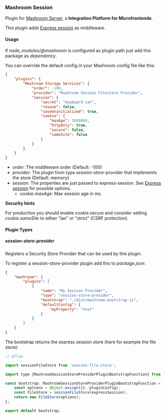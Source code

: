 
### Mashroom Session

Plugin for [Mashroom Server](https://www.mashroom-server.com), a **Integration Platform for Microfrontends**. 

This plugin adds [Express session](https://www.npmjs.com/package/express-session) as middleware.

#### Usage

If *node_modules/@mashroom* is configured as plugin path just add this package as _dependency_.

You can override the default config in your Mashroom config file like this:

```json
{
    "plugins": {
        "Mashroom Storage Services": {
            "order": -100,
            "provider": "Mashroom Session Filestore Provider",
            "session": {
                "secret": "keyboard cat",
                "resave": false,
                "saveUninitialized": true,
                "cookie": {
                    "maxAge": 3600000,
                    "httpOnly": true,
                    "secure": false,
                    "sameSite": false
                }
            }
        }
    }
}
```

 * _order_: The middleware order (Default: -100)
 * _provider_: The plugin from type _session-store-provider_ that implements the store (Default: memory)
 * _session_: The properties are just passed to express-session. See [Express session](https://www.npmjs.com/package/express-session) for possible options.
    * _cookie.maxAge_: Max session age in ms


**Security hints**

For production you should enable _cookie.secure_ and consider setting _cookie.sameSite_ to either "lax" or "strict" (CSRF protection).

#### Plugin Types 

##### session-store-provider

Registers a Security Store Provider that can be used by this plugin.

To register a session-store-provider plugin add this to _package.json_:

```json
{
    "mashroom": {     
        "plugins": [
            {
                "name": "My Session Provider",
                "type": "session-store-provider",
                "bootstrap": "./dist/mashroom-bootstrap.js",
                "defaultConfig": {
                    "myProperty": "test"
                }
            }
        ]
    }
}
```

The bootstrap returns the express session store (here for example the file store):

```js
// @flow

import sessionFileStore from 'session-file-store';

import type {MashroomSessionStoreProviderPluginBootstrapFunction} from '@mashroom/mashroom-session/type-definitions';

const bootstrap: MashroomSessionStoreProviderPluginBootstrapFunction = async (pluginName, pluginConfig, pluginContextHolder, expressSession) => {
    const options = Object.assign({}, pluginConfig);
    const FileStore = sessionFileStore(expressSession);
    return new FileStore(options);
};

export default bootstrap;
```

